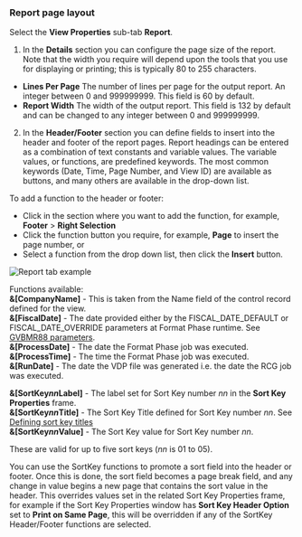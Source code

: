 ### Report page layout 

Select the **View Properties** sub-tab **Report**.  

1. In the **Details** section you can configure the page size of the report. Note that the width you require will depend upon the tools that you use for displaying or printing; this is typically 80 to 255 characters.

- **Lines Per Page** The number of lines per page for the output report. An integer between 0 and 999999999. This field is 60 by default.  
- **Report Width** The width of the output report. This field is 132 by default and can be changed to any integer between 0 and 999999999.

2. In the **Header/Footer** section you can define fields to insert into the header and footer of the report pages. Report headings can be entered as a combination of text constants and variable values. The variable values, or functions, are predefined keywords. The most common keywords (Date, Time, Page Number, and View ID) are available as buttons, and many others are available in the drop-down list.  
   
To add a function to the header or footer:
- Click in the section where you want to add the function, for example, **Footer** > **Right Selection**
- Click the function button you require, for example, **Page** to insert the page number, or
- Select a function from the drop down list, then click the **Insert** button.

![Report tab example](../../images/CreateReportHdr2.png)  

Functions available:  
**&[CompanyName]** - This is taken from the Name field of the control record defined for the view.  
**&[FiscalDate]** - The date provided either by the FISCAL_DATE_DEFAULT or FISCAL_DATE_OVERRIDE parameters at Format Phase runtime. See [GVBMR88 parameters](../../../Reference/GVBMR88_Parameter_File_Syntax.md).  
**&[ProcessDate]** - The date the Format Phase job was executed.  
**&[ProcessTime]** - The time the Format Phase job was executed.  
**&[RunDate]** -  The date the VDP file was generated i.e. the date the RCG job was executed.

**&[SortKey*nn*Label]** - The label set for Sort Key number *nn* in the **Sort Key Properties** frame.  
**&[SortKey*nn*Title]** - The Sort Key Title defined for Sort Key number *nn*. See [Defining sort key titles](#defining-sort-key-titles)  
**&[SortKey*nn*Value]** - The Sort Key value for Sort Key number *nn*.  

These are valid for up to five sort keys (*nn* is 01 to 05).

You can use the SortKey functions to promote a sort field into the header or footer. Once this is done, the sort field becomes a page break field, and any change in value begins a new page that contains the sort value in the header. This overrides values set in the related Sort Key Properties frame, for example if the Sort Key Properties window has **Sort Key Header Option** set to **Print on Same Page**, this will be overridden if any of the SortKey Header/Footer functions are selected.